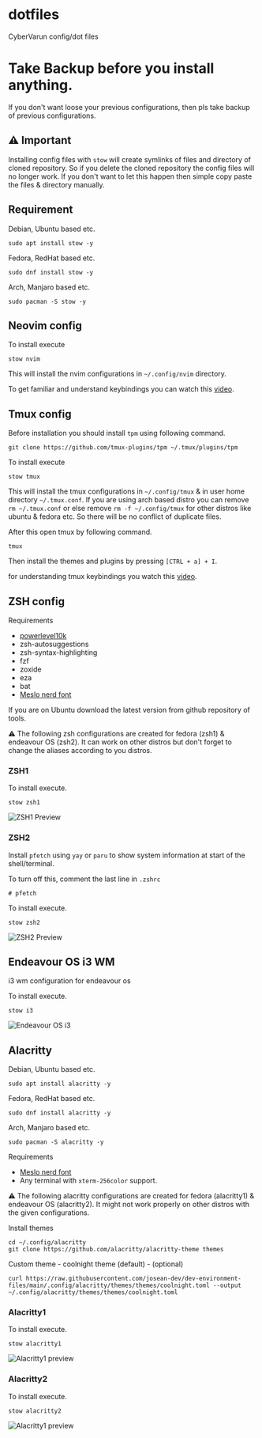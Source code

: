 # dotfiles

CyberVarun config/dot files

# Take Backup before you install anything.

If you don't want loose your previous configurations, then pls take backup of previous configurations.

## ⚠️ Important 

Installing config files with `stow` will create symlinks of files and directory of cloned repository. So if you delete the cloned repository the config files will no longer work. If you don't want to let this happen then simple copy paste the files & directory manually.

## Requirement

Debian, Ubuntu based etc.

```
sudo apt install stow -y
```

Fedora, RedHat based etc.

```
sudo dnf install stow -y
```

Arch, Manjaro based etc.

```
sudo pacman -S stow -y
```

## Neovim config

To install execute

```
stow nvim
```

This will install the nvim configurations in `~/.config/nvim` directory.

To get familiar and understand keybindings you can watch this [video](https://youtu.be/6pAG3BHurdM).

## Tmux config

Before installation you should install `tpm` using following command.

```
git clone https://github.com/tmux-plugins/tpm ~/.tmux/plugins/tpm
```

To install execute

```
stow tmux
```

This will install the tmux configurations in `~/.config/tmux` & in user home directory `~/.tmux.conf`. If you are using arch based distro you can remove `rm ~/.tmux.conf` or else remove `rm -f ~/.config/tmux` for other distros like ubuntu & fedora etc. So there will be no conflict of duplicate files.

After this open tmux by following command.

```
tmux
```

Then install the themes and plugins by pressing `[CTRL + a] + I`.

for understanding tmux keybindings you watch this [video](https://youtu.be/U-omALWIBos).

## ZSH config

Requirements 

- [powerlevel10k](https://github.com/romkatv/powerlevel10k)
- zsh-autosuggestions
- zsh-syntax-highlighting
- fzf
- zoxide
- eza
- bat
- [Meslo nerd font](https://www.nerdfonts.com/font-downloads)

If you are on Ubuntu download the latest version from github repository of tools.

⚠️ The following zsh configurations are created for fedora (zsh1) & endeavour OS (zsh2). It can work on other distros but don't forget to change the aliases according to you distros. 

### ZSH1

To install execute.

```
stow zsh1
```

![ZSH1 Preview](./src/zsh1_preview.png)

### ZSH2
Install `pfetch` using `yay` or `paru` to show system information at start of the shell/terminal. 

To turn off this, comment the last line in `.zshrc`

```
# pfetch
```

To install execute.

```
stow zsh2
```

![ZSH2 Preview](./src/zsh2_preview.png)

## Endeavour OS i3 WM

i3 wm configuration for endeavour os

To install execute.

```
stow i3
```

![Endeavour OS i3](./src/i3_preview.png)

## Alacritty

Debian, Ubuntu based etc.

```
sudo apt install alacritty -y
```

Fedora, RedHat based etc.

```
sudo dnf install alacritty -y
```

Arch, Manjaro based etc.

```
sudo pacman -S alacritty -y
```

Requirements
  - [Meslo nerd font](https://www.nerdfonts.com/font-downloads)
  - Any terminal with `xterm-256color` support.

⚠️ The following alacritty configurations are created for fedora (alacritty1) & endeavour OS (alacritty2). It might not work properly on other distros with the given configurations.

Install themes

```
cd ~/.config/alacritty
git clone https://github.com/alacritty/alacritty-theme themes
```

Custom theme - coolnight theme (default) - (optional) 

```
curl https://raw.githubusercontent.com/josean-dev/dev-environment-files/main/.config/alacritty/themes/themes/coolnight.toml --output ~/.config/alacritty/themes/themes/coolnight.toml
```

### Alacritty1

To install execute.
```
stow alacritty1
```

![Alacritty1 preview](./src/alacritty1_preview.png)

### Alacritty2

To install execute.
```
stow alacritty2
```

![Alacritty1 preview](./src/alacritty2_preview.png)

